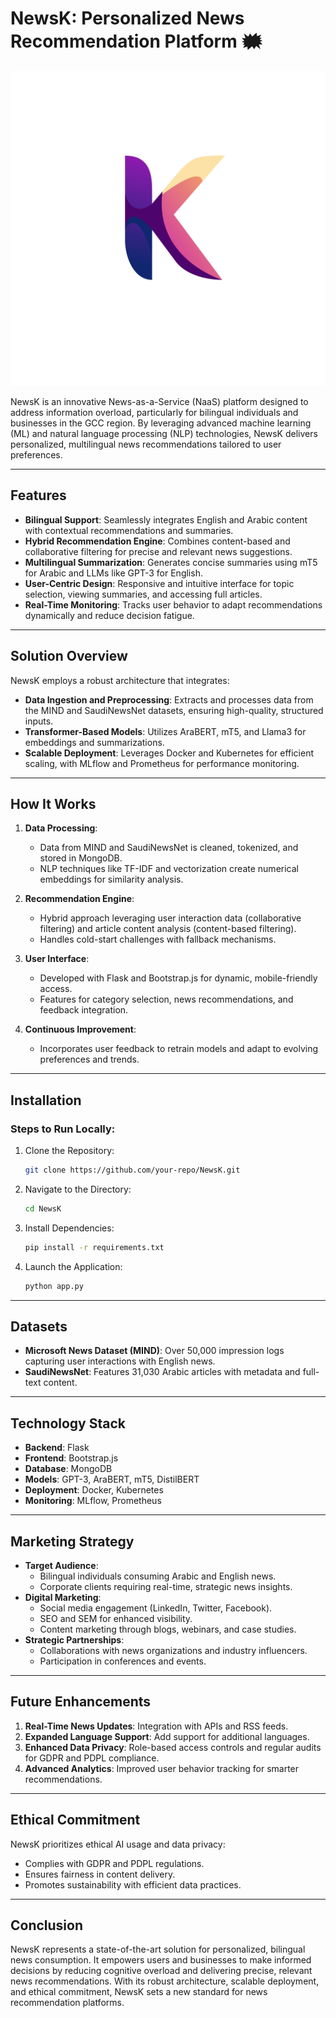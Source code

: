 # NewsK: Personalized News Recommendation Platform 🗰
![NEWSK](docs/NEWSK.png)

NewsK is an innovative News-as-a-Service (NaaS) platform designed to address information overload, particularly for bilingual individuals and businesses in the GCC region. By leveraging advanced machine learning (ML) and natural language processing (NLP) technologies, NewsK delivers personalized, multilingual news recommendations tailored to user preferences.

---

## Features

- **Bilingual Support**: Seamlessly integrates English and Arabic content with contextual recommendations and summaries.
- **Hybrid Recommendation Engine**: Combines content-based and collaborative filtering for precise and relevant news suggestions.
- **Multilingual Summarization**: Generates concise summaries using mT5 for Arabic and LLMs like GPT-3 for English.
- **User-Centric Design**: Responsive and intuitive interface for topic selection, viewing summaries, and accessing full articles.
- **Real-Time Monitoring**: Tracks user behavior to adapt recommendations dynamically and reduce decision fatigue.

---

## Solution Overview

NewsK employs a robust architecture that integrates:

- **Data Ingestion and Preprocessing**: Extracts and processes data from the MIND and SaudiNewsNet datasets, ensuring high-quality, structured inputs.
- **Transformer-Based Models**: Utilizes AraBERT, mT5, and Llama3 for embeddings and summarizations.
- **Scalable Deployment**: Leverages Docker and Kubernetes for efficient scaling, with MLflow and Prometheus for performance monitoring.

---

## How It Works

1. **Data Processing**:
   - Data from MIND and SaudiNewsNet is cleaned, tokenized, and stored in MongoDB.
   - NLP techniques like TF-IDF and vectorization create numerical embeddings for similarity analysis.

2. **Recommendation Engine**:
   - Hybrid approach leveraging user interaction data (collaborative filtering) and article content analysis (content-based filtering).
   - Handles cold-start challenges with fallback mechanisms.

3. **User Interface**:
   - Developed with Flask and Bootstrap.js for dynamic, mobile-friendly access.
   - Features for category selection, news recommendations, and feedback integration.

4. **Continuous Improvement**:
   - Incorporates user feedback to retrain models and adapt to evolving preferences and trends.

---

## Installation

### Steps to Run Locally:

1. Clone the Repository:
   ```bash
   git clone https://github.com/your-repo/NewsK.git
   ```

2. Navigate to the Directory:
   ```bash
   cd NewsK
   ```

3. Install Dependencies:
   ```bash
   pip install -r requirements.txt
   ```

4. Launch the Application:
   ```bash
   python app.py
   ```

---

## Datasets

- **Microsoft News Dataset (MIND)**: Over 50,000 impression logs capturing user interactions with English news.
- **SaudiNewsNet**: Features 31,030 Arabic articles with metadata and full-text content.

---

## Technology Stack

- **Backend**: Flask
- **Frontend**: Bootstrap.js
- **Database**: MongoDB
- **Models**: GPT-3, AraBERT, mT5, DistilBERT
- **Deployment**: Docker, Kubernetes
- **Monitoring**: MLflow, Prometheus

---

## Marketing Strategy

- **Target Audience**:
  - Bilingual individuals consuming Arabic and English news.
  - Corporate clients requiring real-time, strategic news insights.
- **Digital Marketing**:
  - Social media engagement (LinkedIn, Twitter, Facebook).
  - SEO and SEM for enhanced visibility.
  - Content marketing through blogs, webinars, and case studies.
- **Strategic Partnerships**:
  - Collaborations with news organizations and industry influencers.
  - Participation in conferences and events.

---

## Future Enhancements

1. **Real-Time News Updates**: Integration with APIs and RSS feeds.
2. **Expanded Language Support**: Add support for additional languages.
3. **Enhanced Data Privacy**: Role-based access controls and regular audits for GDPR and PDPL compliance.
4. **Advanced Analytics**: Improved user behavior tracking for smarter recommendations.

---

## Ethical Commitment

NewsK prioritizes ethical AI usage and data privacy:
- Complies with GDPR and PDPL regulations.
- Ensures fairness in content delivery.
- Promotes sustainability with efficient data practices.

---

## Conclusion

NewsK represents a state-of-the-art solution for personalized, bilingual news consumption. It empowers users and businesses to make informed decisions by reducing cognitive overload and delivering precise, relevant news recommendations. With its robust architecture, scalable deployment, and ethical commitment, NewsK sets a new standard for news recommendation platforms.
